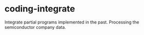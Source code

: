 # coding-integrate
Integrate partial programs implemented in the past. Processing the semiconductor company data.
